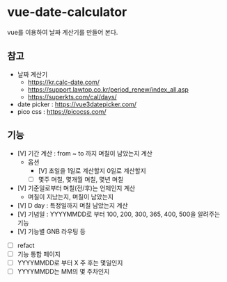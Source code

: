 # vue-date-calculator

vue를 이용하여 날짜 계산기를 만들어 본다.


## 참고

- 날짜 계산기
  - https://kr.calc-date.com/
  - https://support.lawtop.co.kr/period_renew/index_all.asp
  - https://superkts.com/cal/days/
- date picker : https://vue3datepicker.com/
- pico css : https://picocss.com/

## 기능

- [V] 기간 계산 : from ~ to 까지 며칠이 남았는지 계산
  - 옵션
    - [V] 초일을 1일로 계산할지 0일로 계산할지
    - [ ] 몇주 며칠, 몇개월 며칠, 몇년 며칠
- [V] 기준일로부터 며칠(전/후)는 언제인지 계산
  - 며칠이 지났는지, 며칠이 남았는지
- [V] D day : 특정일까지 며칠 남았는지 계산
- [V] 기념일 : YYYYMMDD로 부터 100, 200, 300, 365, 400, 500을 알려주는 기능
- [V] 기능별 GNB 라우팅 등
- [ ] refact
- [ ] 기능 통합 페이지
- [ ] YYYYMMDD로 부터 X 주 후는 몇일인지
- [ ] YYYYMMDD는 MM의 몇 주차인지